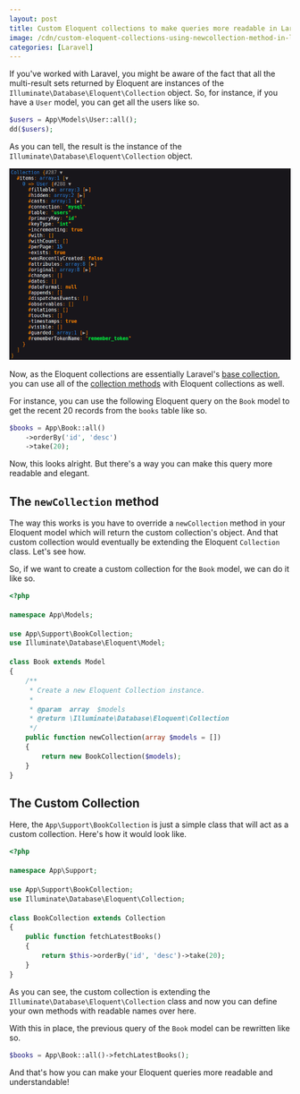 ```yaml
---
layout: post
title: Custom Eloquent collections to make queries more readable in Laravel
image: /cdn/custom-eloquent-collections-using-newcollection-method-in-laravel.png
categories: [Laravel]
---
```


If you've worked with Laravel, you might be aware of the fact that all the multi-result sets returned by Eloquent are instances of the `Illuminate\Database\Eloquent\Collection` object. So, for instance, if you have a `User` model, you can get all the users like so.

```php
$users = App\Models\User::all();
dd($users);
```

As you can tell, the result is the instance of the `Illuminate\Database\Eloquent\Collection` object.

![](/images/eloquent_collection.png)

Now, as the Eloquent collections are essentially Laravel's [base collection](https://laravel.com/docs/8.x/collections), you can use all of the [collection methods](https://laravel.com/docs/8.x/collections#available-methods) with Eloquent collections as well. 

For instance, you can use the following Eloquent query on the `Book` model to get the recent 20 records from the `books` table like so.

```php
$books = App\Book::all()
    ->orderBy('id', 'desc')
    ->take(20);
```

Now, this looks alright. But there's a way you can make this query more readable and elegant.

## The `newCollection` method

The way this works is you have to override a `newCollection` method in your Eloquent model which will return the custom collection's object. And that custom collection would eventually be extending the Eloquent `Collection` class. Let's see how.

So, if we want to create a custom collection for the `Book` model, we can do it like so.

```php
<?php

namespace App\Models;

use App\Support\BookCollection;
use Illuminate\Database\Eloquent\Model;

class Book extends Model
{
    /**
     * Create a new Eloquent Collection instance.
     *
     * @param  array  $models
     * @return \Illuminate\Database\Eloquent\Collection
     */
    public function newCollection(array $models = [])
    {
        return new BookCollection($models);
    }
}
```

## The Custom Collection

Here, the `App\Support\BookCollection` is just a simple class that will act as a custom collection. Here's how it would look like.

```php
<?php

namespace App\Support;

use App\Support\BookCollection;
use Illuminate\Database\Eloquent\Collection;

class BookCollection extends Collection
{
    public function fetchLatestBooks()
    {
        return $this->orderBy('id', 'desc')->take(20);
    }
}
```

As you can see, the custom collection is extending the `Illuminate\Database\Eloquent\Collection` class and now you can define your own methods with readable names over here. 

With this in place, the previous query of the `Book` model can be rewritten like so.

```php
$books = App\Book::all()->fetchLatestBooks();
```

And that's how you can make your Eloquent queries more readable and understandable!